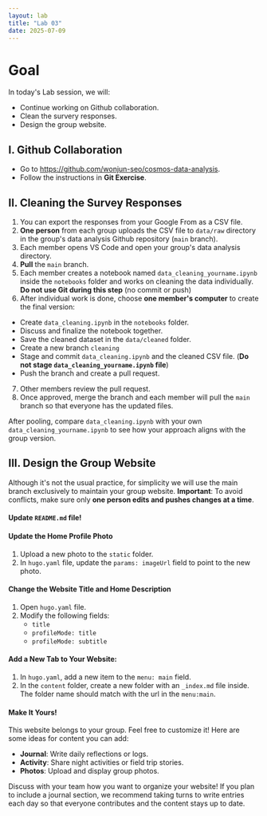 ```yaml
---
layout: lab
title: "Lab 03"
date: 2025-07-09
---
```

# Goal

In today's Lab session, we will:

- Continue working on Github collaboration.
- Clean the survery responses.
- Design the group website.

## I. Github Collaboration
- Go to <https://github.com/wonjun-seo/cosmos-data-analysis>.
- Follow the instructions in **Git Exercise**.

## II. Cleaning the Survey Responses
1. You can export the responses from your Google From as a CSV file.
2. **One person** from each group uploads the CSV file to `data/raw` directory in the group's data analysis Github repository (`main` branch).
3. Each member opens VS Code and open your group's data analysis directory.
4. **Pull** the `main` branch.
5. Each member creates a notebook named `data_cleaning_yourname.ipynb` inside the `notebooks` folder and works on cleaning the data individually. **Do not use Git during this step** (no commit or push)
6. After individual work is done, choose **one member's computer** to create the final version:
  - Create `data_cleaning.ipynb` in the `notebooks` folder.
  - Discuss and finalize the notebook together.
  - Save the cleaned dataset in the `data/cleaned` folder.
  - Create a new branch `cleaning`
  - Stage and commit `data_cleaning.ipynb` and the cleaned CSV file. (**Do not stage `data_cleaning_yourname.ipynb` file**)
  - Push the branch and create a pull request.
7. Other members review the pull request.
8. Once approved, merge the branch and each member will pull the `main` branch so that everyone has the updated files.

After pooling, compare `data_cleaning.ipynb` with your own `data_cleaning_yourname.ipynb` to see how your approach aligns with the group version.

## III. Design the Group Website
Although it's not the usual practice, for simplicity we will use the main branch exclusively to maintain your group website.
**Important**: To avoid conflicts, make sure only **one person edits and pushes changes at a time**.

#### Update `README.md` file!

#### Update the Home Profile Photo
  1. Upload a new photo to the `static` folder.
  2. In `hugo.yaml` file, update the `params: imageUrl` field to point to the new photo.

#### Change the Website Title and Home Description
  1. Open `hugo.yaml` file.
  2. Modify the following fields:
     - `title`
     - `profileMode: title`
     - `profileMode: subtitle`
 
#### Add a New Tab to Your Website:
  1. In `hugo.yaml`, add a new item to the `menu: main` field.
  2. In the `content` folder, create a new folder with an `_index.md` file inside. The folder name should match with the url in the `menu:main`.

#### Make It Yours!
This website belongs to your group. Feel free to customize it!
Here are some ideas for content you can add:

- **Journal**: Write daily reflections or logs.
- **Activity**: Share night activities or field trip stories.
- **Photos**: Upload and display group photos.

Discuss with your team how you want to organize your website! If you plan to include a journal section, we recommend taking turns to write entries each day so that everyone contributes and the content stays up to date.
